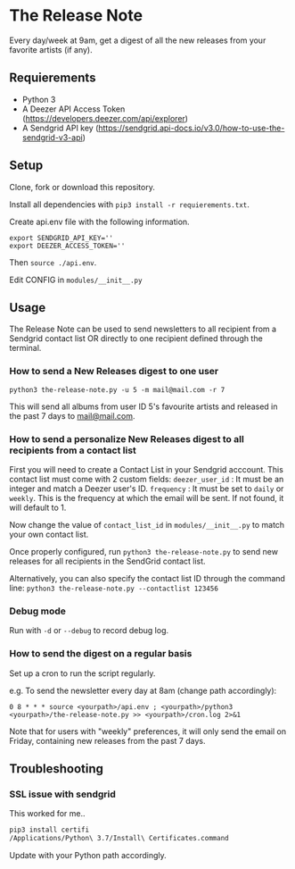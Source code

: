# The Release Note
Every day/week at 9am, get a digest of all the new releases from your favorite artists (if any).

## Requierements

- Python 3
- A Deezer API Access Token (https://developers.deezer.com/api/explorer)
- A Sendgrid API key (https://sendgrid.api-docs.io/v3.0/how-to-use-the-sendgrid-v3-api)

## Setup

Clone, fork or download this repository.

Install all dependencies with `pip3 install -r requierements.txt`.

Create api.env file with the following information.
```env
export SENDGRID_API_KEY=''
export DEEZER_ACCESS_TOKEN=''
```
Then `source ./api.env`.

Edit CONFIG in `modules/__init__.py`

## Usage

The Release Note can be used to send newsletters to all recipient from a Sendgrid contact list OR directly to one recipient defined through the terminal.

### How to send a New Releases digest to one user

`python3 the-release-note.py -u 5 -m mail@mail.com -r 7`

This will send all albums from user ID 5's favourite artists and released in the past 7 days to mail@mail.com.

### How to send a personalize New Releases digest to all recipients from a contact list

First you will need to create a Contact List in your Sendgrid acccount. This contact list must come with 2 custom fields:
`deezer_user_id` : It must be an integer and match a Deezer user's ID.
`frequency` : It must be set to `daily` or `weekly`. This is the frequency at which the email will be sent. If not found, it will default to 1.

Now change the value of `contact_list_id` in `modules/__init__.py` to match your own contact list.

Once properly configured, run `python3 the-release-note.py` to send new releases for all recipients in the SendGrid contact list.

Alternatively, you can also specify the contact list ID through the command line:
`python3 the-release-note.py --contactlist 123456`

### Debug mode

Run with `-d` or `--debug` to record debug log.

### How to send the digest on a regular basis

Set up a cron to run the script regularly. 

e.g. To send the newsletter every day at 8am (change path accordingly):
```
0 8 * * * source <yourpath>/api.env ; <yourpath>/python3 <yourpath>/the-release-note.py >> <yourpath>/cron.log 2>&1
```
Note that for users with "weekly" preferences, it will only send the email on Friday, containing new releases from the past 7 days.

## Troubleshooting

### SSL issue with sendgrid

This worked for me.. 

```bash
pip3 install certifi
/Applications/Python\ 3.7/Install\ Certificates.command
```
Update with your Python path accordingly.